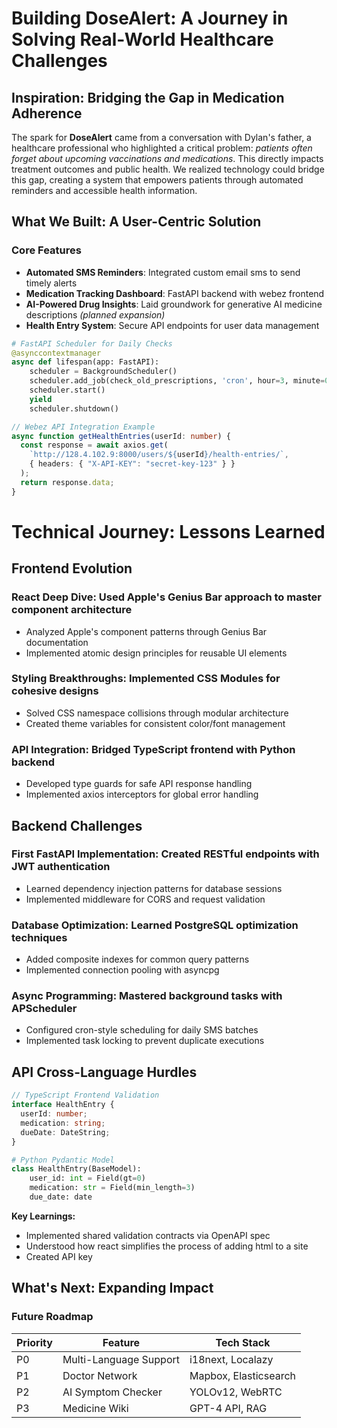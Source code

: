 # Building DoseAlert: A Journey in Solving Real-World Healthcare Challenges

## Inspiration: Bridging the Gap in Medication Adherence

The spark for **DoseAlert** came from a conversation with Dylan's father, a healthcare professional who highlighted a critical problem: *patients often forget about upcoming vaccinations and medications*. This directly impacts treatment outcomes and public health. We realized technology could bridge this gap, creating a system that empowers patients through automated reminders and accessible health information.

## What We Built: A User-Centric Solution

### Core Features
- **Automated SMS Reminders**: Integrated custom email sms to send timely alerts
- **Medication Tracking Dashboard**: FastAPI backend with webez frontend
- **AI-Powered Drug Insights**: Laid groundwork for generative AI medicine descriptions *(planned expansion)*
- **Health Entry System**: Secure API endpoints for user data management

```python
# FastAPI Scheduler for Daily Checks
@asynccontextmanager
async def lifespan(app: FastAPI):
    scheduler = BackgroundScheduler()
    scheduler.add_job(check_old_prescriptions, 'cron', hour=3, minute=0)  # 3 AM daily
    scheduler.start()
    yield
    scheduler.shutdown()
```
```typescript 
// Webez API Integration Example
async function getHealthEntries(userId: number) {
  const response = await axios.get(
    `http://128.4.102.9:8000/users/${userId}/health-entries/`,
    { headers: { "X-API-KEY": "secret-key-123" } }
  );
  return response.data;
}
```
# Technical Journey: Lessons Learned

## Frontend Evolution

### React Deep Dive: Used Apple's Genius Bar approach to master component architecture
- Analyzed Apple's component patterns through Genius Bar documentation
- Implemented atomic design principles for reusable UI elements

### Styling Breakthroughs: Implemented CSS Modules for cohesive designs
- Solved CSS namespace collisions through modular architecture
- Created theme variables for consistent color/font management

### API Integration: Bridged TypeScript frontend with Python backend
- Developed type guards for safe API response handling
- Implemented axios interceptors for global error handling

## Backend Challenges

### First FastAPI Implementation: Created RESTful endpoints with JWT authentication
- Learned dependency injection patterns for database sessions
- Implemented middleware for CORS and request validation

### Database Optimization: Learned PostgreSQL optimization techniques
- Added composite indexes for common query patterns
- Implemented connection pooling with asyncpg

### Async Programming: Mastered background tasks with APScheduler
- Configured cron-style scheduling for daily SMS batches
- Implemented task locking to prevent duplicate executions

## API Cross-Language Hurdles
```typescript
// TypeScript Frontend Validation
interface HealthEntry {
  userId: number;
  medication: string;
  dueDate: DateString;
}
```
```python
# Python Pydantic Model
class HealthEntry(BaseModel):
    user_id: int = Field(gt=0)
    medication: str = Field(min_length=3)
    due_date: date
```

**Key Learnings:**
- Implemented shared validation contracts via OpenAPI spec
- Understood how react simplifies the process of adding html to a site
- Created API key

## What's Next: Expanding Impact

### Future Roadmap

| Priority | Feature                  | Tech Stack          |
|----------|--------------------------|---------------------|
| P0       | Multi-Language Support   | i18next, Localazy   |
| P1       | Doctor Network           | Mapbox, Elasticsearch |
| P2       | AI Symptom Checker       | YOLOv12, WebRTC      |
| P3       | Medicine Wiki            | GPT-4 API, RAG      |
